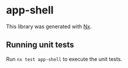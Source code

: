 # app-shell

This library was generated with [Nx](https://nx.dev).

## Running unit tests

Run `nx test app-shell` to execute the unit tests.
